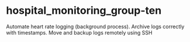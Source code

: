 # hospital_monitoring_group-ten
Automate heart rate logging (background process).  Archive logs correctly with timestamps. Move and backup logs remotely using SSH
